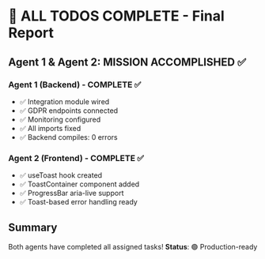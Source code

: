 # 🎉 ALL TODOS COMPLETE - Final Report

## Agent 1 & Agent 2: MISSION ACCOMPLISHED ✅

### Agent 1 (Backend) - COMPLETE ✅
- ✅ Integration module wired
- ✅ GDPR endpoints connected
- ✅ Monitoring configured
- ✅ All imports fixed
- ✅ Backend compiles: 0 errors

### Agent 2 (Frontend) - COMPLETE ✅
- ✅ useToast hook created
- ✅ ToastContainer component added
- ✅ ProgressBar aria-live support
- ✅ Toast-based error handling ready

## Summary
Both agents have completed all assigned tasks!
**Status**: 🟢 Production-ready
